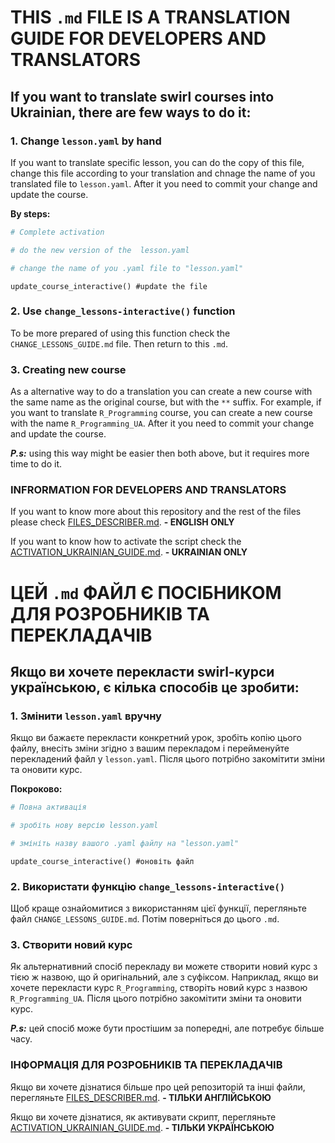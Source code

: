 # THIS `.md` FILE IS A TRANSLATION GUIDE FOR DEVELOPERS AND TRANSLATORS

## If you want to translate swirl courses into Ukrainian, there are few ways to do it:

### 1. Change `lesson.yaml` by hand 

If you want to translate specific lesson, you can do the copy of this file, change this file according to your translation and chnage the name of you translated file to `lesson.yaml`. After it you need to commit your change and update the course.

**By steps:**
```r
# Complete activation
```

```r
# do the new version of the  lesson.yaml 
```

```r
# change the name of you .yaml file to "lesson.yaml"
```

```
update_course_interactive() #update the file 
```

### 2. Use `change_lessons-interactive()` function

To be more prepared of using this function check the `CHANGE_LESSONS_GUIDE.md` file. Then return to this `.md`.

### 3. Creating new course

As a alternative way to do a translation you can create a new course with the same name as the original course, but with the `**` suffix. For example, if you want to translate `R_Programming` course, you can create a new course with the name `R_Programming_UA`. After it you need to commit your change and update the course.

***P.s:*** using this way might be easier then both above, but it requires more time to do it.

### INFRORMATION FOR DEVELOPERS AND TRANSLATORS

If you want to know more about this repository and the rest of the files please check [FILES_DESCRIBER.md](FILES_DESCRIBER.md). **- ENGLISH ONLY**

If you want to know how to activate the script check the [ACTIVATION_UKRAINIAN_GUIDE.md](ACTIVATION_UKRAINIAN_GUIDE.md). **- UKRAINIAN ONLY**


# ЦЕЙ `.md` ФАЙЛ Є ПОСІБНИКОМ ДЛЯ РОЗРОБНИКІВ ТА ПЕРЕКЛАДАЧІВ

## Якщо ви хочете перекласти swirl-курси українською, є кілька способів це зробити:

### 1. Змінити `lesson.yaml` вручну

Якщо ви бажаєте перекласти конкретний урок, зробіть копію цього файлу, внесіть зміни згідно з вашим перекладом і перейменуйте перекладений файл у `lesson.yaml`. Після цього потрібно закомітити зміни та оновити курс.

**Покроково:**
```r
# Повна активація
```

```r
# зробіть нову версію lesson.yaml 
```

```r
# змініть назву вашого .yaml файлу на "lesson.yaml"
```

```
update_course_interactive() #оновіть файл
```

### 2. Використати функцію `change_lessons-interactive()`

Щоб краще ознайомитися з використанням цієї функції, перегляньте файл `CHANGE_LESSONS_GUIDE.md`. Потім поверніться до цього `.md`.

### 3. Створити новий курс

Як альтернативний спосіб перекладу ви можете створити новий курс з тією ж назвою, що й оригінальний, але з суфіксом. Наприклад, якщо ви хочете перекласти курс `R_Programming`, створіть новий курс з назвою `R_Programming_UA`. Після цього потрібно закомітити зміни та оновити курс.

***P.s:*** цей спосіб може бути простішим за попередні, але потребує більше часу.

### ІНФОРМАЦІЯ ДЛЯ РОЗРОБНИКІВ ТА ПЕРЕКЛАДАЧІВ

Якщо ви хочете дізнатися більше про цей репозиторій та інші файли, перегляньте [FILES_DESCRIBER.md](FILES_DESCRIBER.md). **- ТІЛЬКИ АНГЛІЙСЬКОЮ**

Якщо ви хочете дізнатися, як активувати скрипт, перегляньте [ACTIVATION_UKRAINIAN_GUIDE.md](ACTIVATION_UKRAINIAN_GUIDE.md). **- ТІЛЬКИ УКРАЇНСЬКОЮ**